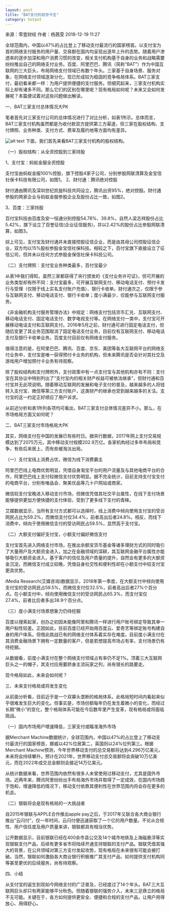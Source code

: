 ```yaml
---
layout: post
title: "BAT支付的前世今生"
category: hotpot
---
```

来源：零壹财经    作者：杨茜雯    2018-12-19 11:27

全球范围内，中国以47%的占比登上了移动支付最流行的国家榜首。以支付宝为首的网络支付服务的用户量、交易额在国内均呈现出逐年上升的态势。随着用户渗透率的逐步加深和用户消费习惯的改变，相关支付机构基于自身的业务和战略需要纷纷推出自己的网络支付业务。百度、阿里巴巴、腾讯（简称“BAT”）作为中国互联网的三大巨头，布局网络支付领域已有数个年头。三家基于自身场景、服务对象，在网络支付领域逐渐分化，现已形成较为稳固的竞争格局体系。BAT三家支付，最初看来都一样：为用户提供便捷的支付服务。但细究起来，三家支付机构实际上却有诸多不同。那么它们的区别在哪里呢？现有格局如何呢？未来又会如何发展呢？本篇便试着对这些问题做出解读。

一、BAT三家支付总体情况大PK

笔者首先对三家支付公司的总体情况进行了对比分析，如表1所示。总体而言，BAT三家支付机构虽然都是为收付款双方提供第三方渠道，但三家在股权结构、支付牌照、业务种类、支付方式、费率及履约地等方面均有差异。

![alt text](http://img.mpaypass.com.cn/201812/images/20181219114357460296.jpg "screenshot")
下面，我们首先来看BAT三家支付机构的股权结构。

（一）股权结构：从全资控股到三家持股

1、支付宝：蚂蚁金服全资控股

支付宝由蚂蚁金服100%控股，旗下控股4家子公司，分别参股网联清算及金宝信社保卡科技有限公司，如图1。
2、财付通：腾讯绝对控股

财付通由腾讯及深圳世纪凯旋科技共同设立，腾讯出资95%，绝对控股。财付通参股的两家企业与蚂蚁金服参股企业及股份占比一致，如图2。

3、百度：三家持股

百付宝科技由百度及安一恒通分别控股54.78%、39.8%，自然人梁志祥股份占比5.42%，旗下设立了百誉征信(企业征信服务)，并以2.42%的股份占比参股网联清算，如图3。



综上可见，支付宝及财付通并未直接控股征信企业，而是由其母公司控股征信企业，双方均以15%股权参股金宝信社保科技。相较之下，百付宝旗下直接设立了征信公司，但并未以任何方式参股金保信社保卡科技公司。

（二）支付牌照：支付宝业务种类最多，百付宝最少

从表1中我们得知，虽然三家都获得了央行颁发的《支付业务许可证》，但可开展的业务类型却有所不同：支付宝最多，可开展互联网支付、移动电话支付、预付卡发行与受理（仅限于线上实名支付账户充值）、银行卡收单。财付通次之，仅限于参与互联网支付、移动电话支付、银行卡收单；度小满最少，仅能参与互联网支付服务。

《非金融机构支付服务管理办法》中规定：网络支付包括货币汇兑、互联网支付、移动电话支付、固定电话支付、数字电视支付等。在网络支付一类中，支付宝可开展移动电话支付和互联网支付。2016年5月之前，财付通可进行固定电话支付，但随后变更了其业务范围取消了固定电话支付业务，目前仅有互联网支付、移动电话支付及银行卡收单业务。百度支付目前仅有网络支付服务。

值得注意的是，在阿里巴巴、腾讯、百度、京东、美团等各大互联网平台的网络支付业务中，支付宝是唯一获得预付卡业务的机构，但未来腾讯是否会针对其社交及游戏用户增加预付卡业务有待观察。

除了股权结构和支付牌照外，支付政策中有一点支付宝与其他机构亦有不同：支付宝在其协议中特别列出了“支付宝内的相关财产权益可被依法继承”，但财付通和百付宝并无此项说明。随着移动互联网的发展和电子支付的普及，越来越多的人将钱转入支付宝、微信等第三方支付账户，这类财产的继承也受到越来越多的关注。支付宝的这一约定正好顺应了用户诉求。

从前述分析和表1所列各项均可看出，BAT三家支付总体情况差异不小。那么，在市场格局方面又如何呢？

二、BAT三家支付市场格局大PK

其实，网络支付在中国的发展已有些时日。据央行数据，2017年网上支付交易规模达到了2075万元，其中移动支付规模202.9万亿。各家机构经过多年布局和竞争，有些后来居上，而有些被淘汰出局。

（一）支付宝线上消费占优，微信为线下消费霸主

阿里巴巴线上电商优势明显，凭借自身淘宝平台的用户流量及与其他电商平台的合作，阿里巴巴线上支付较微信支付优势明显。据不完全统计，目前支持支付宝支付的电商平台，分别有唯品会、聚美优品等几十户网站或商家。

微信较支付宝晚进入移动支付市场，但微信凭借其社交平台属性，在线下支付场景能够提供更加方便快捷的支付体验，受到了更多线下支付的青睐。

艾媒数据显示，当所有支付方式都可以选择时，线上消费中倾向使用支付宝的受访网民占比为59.2%，而微信支付仅34.4%，前者高出后者24.8%。相反，而线下消费中，倾向于使用微信支付的受访网民占59.5%，显然高于支付宝。

（二）大额支付偏好支付宝，小额支付偏好微信支付

支付宝首先进入网络支付市场，在推出余额宝货币基金等诸多理财方式的同时吸引了大量用户及大额资金进入，加之在金融领域的深耕，其互联网金融平台属性亦能够吸引大额资金进入，基于客户的信任及用户质量的提升，自然会有更多的大额资金沉淀。而微信支付成立较晚，凭借自身社交性和便利性却在小额支付中较支付宝更具优势。

iMedia Research(艾媒咨询)数据显示，2018年第一季度，在大额支付中倾向使用支付宝的受访网民占59.5%，而微信支付仅32.5%，前者高出后者27%个百分点。在小额支付中，倾向使用微信支付的受访网民占65.3%，而支付宝仅27.4%，前者比后者多出38.9个百分点。

（三）度小满支付场景想象力仍待挖掘

百度以搜索起家，创办之初因未能像阿里和腾讯一样进行用户账号绑定导致其单一用户粘性较差。正因如此，目前百度已经开始用百度云、爱奇艺等绑定账号构建自身的用户体系。但借此挑战已有的网络支付体系着实存在难度。目前度小满支付在其消费金融场景下拥有一定数量的客户，但是若想提高市场占有率，支付场景仍有待挖掘。

从数据看，前度小满支付在整个网络支付领域占有率仍不足1%。顶着三大互联网巨头之一的帽子，其支付应用要跻身主流玩家之列，尚有很长的路要走。

现今格局如此，未来会如何呢？

三、未来支付格局或将发生变化

从前面分析看，目前近乎是一个双寡头垄断的格局体系，此格局短时间内看起来似乎很难发生巨大的变化。但事实是，市场份额每年仍在发生着微小的变化，而经过长期“微小”的变化，整个格局体系可能在今后数年里产生变革，现有格局或将面临挑战。

（一）国内市场用户增速降低，三家支付或瞄准海外市场

据Merchant Machine数据统计，全球范围内，中国以47%的占比登上了移动支付最流行的国家榜首，挪威以42%位居第二，英国则以24%位列第三。根据Merchant Machine预测，今年世界移动支付的总交易额将达到4.296万亿美元，未来将会持续攀升。预计在2021年，世界移动支付总交易额将会突破10万亿美元，而在2022年成交总金额则会接近14万亿美元。

从统计数据来看，世界范围内依然有很多人未曾使用过移动支付，尤其是国外市场。近两年来，腾讯阿里纷纷出手布局海外市场并取得了一定成效，在国内市场趋于饱和，增速降低的情况下，移动支付依靠其便利性在世界范围内将会存在更多的机会。

（二）银联将会是现有格局的一大挑战者

自2015年银联与APPLE合作推出apple pay之后，于2017年又联合各大商业银行推出“云闪付”，仅一年时间，云闪付便迅速获取了一个亿的用户数量。不论从合规性、用户信任度及用户质量来讲，银联都具有相当优势。

公开数据显示，目前银联已经在400余市县公交及14个城市地铁及上海磁悬浮等实现银联支付产品，后续有更多省市将陆续开通支持银联的支付产品。银联凭借其强大的背景，在公共领域对第三方支付发起攻势，现有格局在未来很有可能会被打破。当然，银联如何激励各大商业银行积极推广其支付产品、如何提供支付机构同等甚至更优的后续服务，尚有待观察。

四、小结

从支付宝的诞生到现如今网络支付的广泛普及，已经度过了14个年头。BAT三大互联网巨头却只有两家能够平分秋色。但随着银联的强势介入，未来三足鼎立的格局不无可能。关键在于，各方如何提供更安全、便捷和合规的支付产品，让用户用得放心、用得舒心。 
